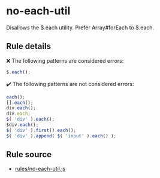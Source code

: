 # no-each-util

Disallows the $.each utility. Prefer Array#forEach to $.each.

## Rule details

❌ The following patterns are considered errors:
```js
$.each();
```

✔️ The following patterns are not considered errors:
```js
each();
[].each();
div.each();
div.each;
$( 'div' ).each();
$div.each();
$( 'div' ).first().each();
$( 'div' ).append( $( 'input' ).each() );
```
## Rule source

* [rules/no-each-util.js](../rules/no-each-util.js)
